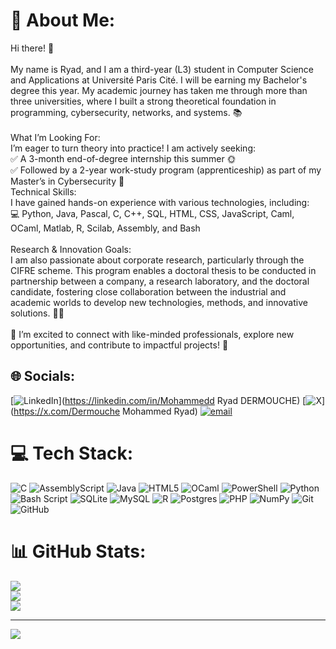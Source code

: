 # 💫 About Me:
Hi there! 👋<br><br>My name is Ryad, and I am a third-year (L3) student in Computer Science and Applications at Université Paris Cité. I will be earning my Bachelor's degree this year. My academic journey has taken me through more than three universities, where I built a strong theoretical foundation in programming, cybersecurity, networks, and systems. 📚<br><br>What I’m Looking For:<br>I’m eager to turn theory into practice! I am actively seeking:<br>✅ A 3-month end-of-degree internship this summer 🌞<br>✅ Followed by a 2-year work-study program (apprenticeship) as part of my Master’s in Cybersecurity 🚀<br>Technical Skills:<br>I have gained hands-on experience with various technologies, including:<br>💻 Python, Java, Pascal, C, C++, SQL, HTML, CSS, JavaScript, Caml, OCaml, Matlab, R, Scilab, Assembly, and Bash<br><br>Research & Innovation Goals:<br>I am also passionate about corporate research, particularly through the CIFRE scheme. This program enables a doctoral thesis to be conducted in partnership between a company, a research laboratory, and the doctoral candidate, fostering close collaboration between the industrial and academic worlds to develop new technologies, methods, and innovative solutions. 🔬💡<br><br>🚀 I’m excited to connect with like-minded professionals, explore new opportunities, and contribute to impactful projects! 🤝


## 🌐 Socials:
[![LinkedIn](https://img.shields.io/badge/LinkedIn-%230077B5.svg?logo=linkedin&logoColor=white)](https://linkedin.com/in/Mohammedd Ryad DERMOUCHE) [![X](https://img.shields.io/badge/X-black.svg?logo=X&logoColor=white)](https://x.com/Dermouche Mohammed Ryad) [![email](https://img.shields.io/badge/Email-D14836?logo=gmail&logoColor=white)](mailto:dermoucheryad@gmail.com) 

# 💻 Tech Stack:
![C](https://img.shields.io/badge/c-%2300599C.svg?style=plastic&logo=c&logoColor=white) ![AssemblyScript](https://img.shields.io/badge/assembly%20script-%23000000.svg?style=plastic&logo=assemblyscript&logoColor=white) ![Java](https://img.shields.io/badge/java-%23ED8B00.svg?style=plastic&logo=openjdk&logoColor=white) ![HTML5](https://img.shields.io/badge/html5-%23E34F26.svg?style=plastic&logo=html5&logoColor=white) ![OCaml](https://img.shields.io/badge/OCaml-%23E98407.svg?style=plastic&logo=ocaml&logoColor=white) ![PowerShell](https://img.shields.io/badge/PowerShell-%235391FE.svg?style=plastic&logo=powershell&logoColor=white) ![Python](https://img.shields.io/badge/python-3670A0?style=plastic&logo=python&logoColor=ffdd54) ![Bash Script](https://img.shields.io/badge/bash_script-%23121011.svg?style=plastic&logo=gnu-bash&logoColor=white) ![SQLite](https://img.shields.io/badge/sqlite-%2307405e.svg?style=plastic&logo=sqlite&logoColor=white) ![MySQL](https://img.shields.io/badge/mysql-4479A1.svg?style=plastic&logo=mysql&logoColor=white) ![R](https://img.shields.io/badge/r-%23276DC3.svg?style=plastic&logo=r&logoColor=white) ![Postgres](https://img.shields.io/badge/postgres-%23316192.svg?style=plastic&logo=postgresql&logoColor=white) ![PHP](https://img.shields.io/badge/php-%23777BB4.svg?style=plastic&logo=php&logoColor=white) ![NumPy](https://img.shields.io/badge/numpy-%23013243.svg?style=plastic&logo=numpy&logoColor=white) ![Git](https://img.shields.io/badge/git-%23F05033.svg?style=plastic&logo=git&logoColor=white) ![GitHub](https://img.shields.io/badge/github-%23121011.svg?style=plastic&logo=github&logoColor=white)
# 📊 GitHub Stats:
![](https://github-readme-stats.vercel.app/api?username=DERMOUCHERYAD&theme=dark&hide_border=false&include_all_commits=false&count_private=false)<br/>
![](https://github-readme-streak-stats.herokuapp.com/?user=DERMOUCHERYAD&theme=dark&hide_border=false)<br/>
![](https://github-readme-stats.vercel.app/api/top-langs/?username=DERMOUCHERYAD&theme=dark&hide_border=false&include_all_commits=false&count_private=false&layout=compact)

---
[![](https://visitcount.itsvg.in/api?id=DERMOUCHERYAD&icon=0&color=0)](https://visitcount.itsvg.in)

<!-- Proudly created with GPRM ( https://gprm.itsvg.in ) -->

